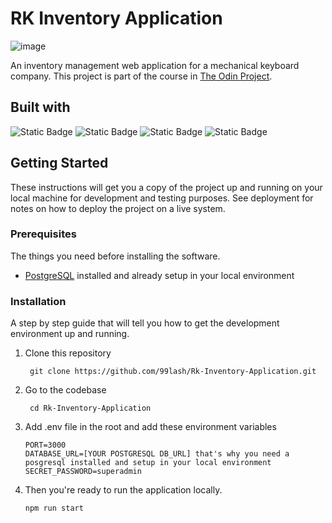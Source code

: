 # RK Inventory Application

![image](https://github.com/user-attachments/assets/5ae3398a-7938-4c45-8742-834f7d45c8fe)


An inventory management web application for a mechanical keyboard company. This project is part of the course in [The Odin Project](https://www.theodinproject.com/).
## Built with

![Static Badge](https://img.shields.io/badge/postgresql-white?style=for-the-badge&logo=postgresql&logoColor=%234169E1&logoSize=64)
![Static Badge](https://img.shields.io/badge/express.js-white?style=for-the-badge&logo=express&logoColor=%23000000&logoSize=64)
![Static Badge](https://img.shields.io/badge/ejs-white?style=for-the-badge&logo=ejs&logoColor=%23B4CA65&logoSize=64)
![Static Badge](https://img.shields.io/badge/node.js-white?style=for-the-badge&logo=nodedotjs&logoColor=%235FA04E&logoSize=64)

## Getting Started

These instructions will get you a copy of the project up and running on your local machine for development and testing purposes. See deployment for notes on how to deploy the project on a live system.

### Prerequisites

The things you need before installing the software.

* [PostgreSQL](https://www.postgresql.org/) installed and already setup in your local environment

### Installation

A step by step guide that will tell you how to get the development environment up and running.

1. Clone this repository
    
        git clone https://github.com/99lash/Rk-Inventory-Application.git

2. Go to the codebase

        cd Rk-Inventory-Application 

3. Add .env file in the root and add these environment variables

       PORT=3000
       DATABASE_URL=[YOUR POSTGRESQL DB_URL] that's why you need a posgresql installed and setup in your local environment
       SECRET_PASSWORD=superadmin

4. Then you're ready to run the application locally.

       npm run start


